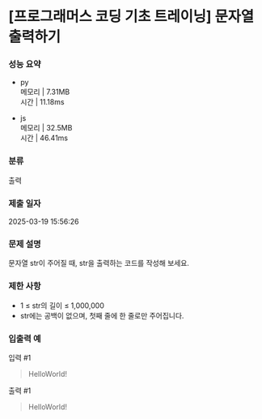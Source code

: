 # [프로그래머스 코딩 기초 트레이닝] 문자열 출력하기

### 성능 요약

- py  
  메모리 | 7.31MB  
  시간 | 11.18ms

- js  
  메모리 | 32.5MB  
  시간 | 46.41ms

### 분류

출력

### 제출 일자

2025-03-19 15:56:26

### 문제 설명

문자열 str이 주어질 때, str을 출력하는 코드를 작성해 보세요.

### 제한 사항

- 1 ≤ str의 길이 ≤ 1,000,000
- str에는 공백이 없으며, 첫째 줄에 한 줄로만 주어집니다.

### 입출력 예

입력 #1

> HelloWorld!

출력 #1

> HelloWorld!
